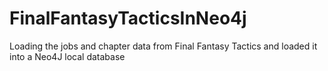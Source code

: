 # FinalFantasyTacticsInNeo4j
Loading the jobs and chapter data from Final Fantasy Tactics and loaded it into a Neo4J local database
